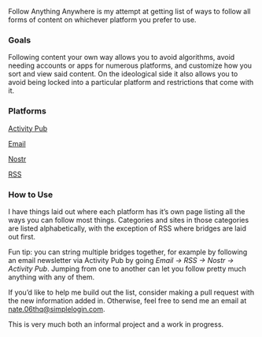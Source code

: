 Follow Anything Anywhere is my attempt at getting list of ways to follow all forms of content on whichever platform you prefer to use.

### Goals
Following content your own way allows you to avoid algorithms, avoid needing accounts or apps for numerous platforms, and customize how you sort and view said content. On the ideological side it also allows you to avoid being locked into a particular platform and restrictions that come with it.

### Platforms

[Activity Pub](https://0n4t3.github.io/FollowAnythingAnywhere/activitypub)

[Email](https://0n4t3.github.io/FollowAnythingAnywhere/email)

[Nostr](https://0n4t3.github.io/FollowAnythingAnywhere/nostr)

[RSS](https://0n4t3.github.io/FollowAnythingAnywhere/rss)


### How to Use
I have things laid out where each platform has it’s own page listing all the ways you can follow most things. Categories and sites in those categories are listed alphabetically, with the exception of RSS where bridges are laid out first.

Fun tip: you can string multiple bridges together, for example by following an email newsletter via Activity Pub by going *Email -> RSS -> Nostr -> Activity Pub*. Jumping from one to another can let you follow pretty much anything with any of them.

If you’d like to help me build out the list, consider making a pull request with the new information added in. Otherwise, feel free to send me an email at nate.06thq@simplelogin.com.

This is very much both an informal project and a work in progress.
